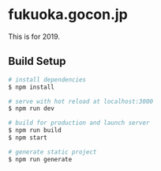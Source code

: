 fukuoka.gocon.jp
==

This is for 2019.

Build Setup
--

```sh
# install dependencies
$ npm install

# serve with hot reload at localhost:3000
$ npm run dev

# build for production and launch server
$ npm run build
$ npm start

# generate static project
$ npm run generate
```
